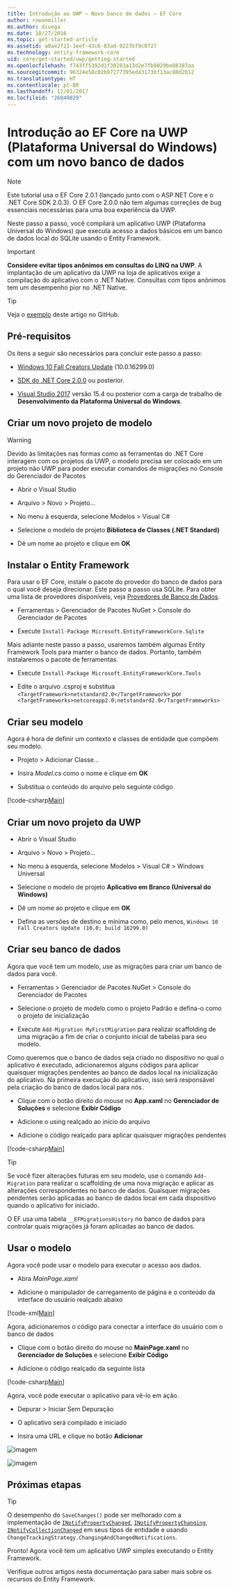 ```yaml
---
title: Introdução ao UWP – Novo banco de dados – EF Core
author: rowanmiller
ms.author: divega
ms.date: 10/27/2016
ms.topic: get-started-article
ms.assetid: a0ae2f21-1eef-43c6-83ad-92275f9c0727
ms.technology: entity-framework-core
uid: core/get-started/uwp/getting-started
ms.openlocfilehash: f743ff5392d1f30283a13d2e7fb8029be88387aa
ms.sourcegitcommit: 96324e58c02b97277395ed43173bf13ac80d2012
ms.translationtype: HT
ms.contentlocale: pt-BR
ms.lasthandoff: 12/01/2017
ms.locfileid: "26049829"
---
```

# <a name="getting-started-with-ef-core-on-universal-windows-platform-uwp-with-a-new-database"></a>Introdução ao EF Core na UWP (Plataforma Universal do Windows) com um novo banco de dados

> [!NOTE]
> Este tutorial usa o EF Core 2.0.1 (lançado junto com o ASP.NET Core e o .NET Core SDK 2.0.3). O EF Core 2.0.0 não tem algumas correções de bug essenciais necessárias para uma boa experiência da UWP.

Neste passo a passo, você compilará um aplicativo UWP (Plataforma Universal do Windows) que executa acesso a dados básicos em um banco de dados local do SQLite usando o Entity Framework.

> [!IMPORTANT]
> **Considere evitar tipos anônimos em consultas do LINQ na UWP**. A implantação de um aplicativo da UWP na loja de aplicativos exige a compilação do aplicativo com o .NET Native. Consultas com tipos anônimos tem um desempenho pior no .NET Native.

> [!TIP]
> Veja o [exemplo](https://github.com/aspnet/EntityFramework.Docs/tree/master/samples/core/GetStarted/UWP/UWP.SQLite) deste artigo no GitHub.

## <a name="prerequisites"></a>Pré-requisitos

Os itens a seguir são necessários para concluir este passo a passo:

* [Windows 10 Fall Creators Update](https://support.microsoft.com/en-us/help/4027667/windows-update-windows-10) (10.0.16299.0)

* [SDK do .NET Core 2.0.0](https://www.microsoft.com/net/core) ou posterior.

* [Visual Studio 2017](https://www.visualstudio.com/downloads/) versão 15.4 ou posterior com a carga de trabalho de **Desenvolvimento da Plataforma Universal do Windows**.

## <a name="create-a-new-model-project"></a>Criar um novo projeto de modelo

> [!WARNING]
> Devido às limitações nas formas como as ferramentas do .NET Core interagem com os projetos da UWP, o modelo precisa ser colocado em um projeto não UWP para poder executar comandos de migrações no Console do Gerenciador de Pacotes

* Abrir o Visual Studio

* Arquivo > Novo > Projeto...

* No menu à esquerda, selecione Modelos > Visual C#

* Selecione o modelo de projeto **Biblioteca de Classes (.NET Standard)**

* Dê um nome ao projeto e clique em **OK**

## <a name="install-entity-framework"></a>Instalar o Entity Framework

Para usar o EF Core, instale o pacote do provedor do banco de dados para o qual você deseja direcionar. Este passo a passo usa SQLite. Para obter uma lista de provedores disponíveis, veja [Provedores de Banco de Dados](../../providers/index.md).

* Ferramentas > Gerenciador de Pacotes NuGet > Console do Gerenciador de Pacotes

* Execute `Install-Package Microsoft.EntityFrameworkCore.Sqlite`

Mais adiante neste passo a passo, usaremos também algumas Entity Framework Tools para manter o banco de dados. Portanto, também instalaremos o pacote de ferramentas.

* Execute `Install-Package Microsoft.EntityFrameworkCore.Tools`

* Edite o arquivo .csproj e substitua `<TargetFramework>netstandard2.0</TargetFramework>` por `<TargetFrameworks>netcoreapp2.0;netstandard2.0</TargetFrameworks>`

## <a name="create-your-model"></a>Criar seu modelo

Agora é hora de definir um contexto e classes de entidade que compõem seu modelo.

* Projeto > Adicionar Classe...

* Insira *Model.cs* como o nome e clique em **OK**

* Substitua o conteúdo do arquivo pelo seguinte código

[!code-csharp[Main](../../../../samples/core/GetStarted/UWP/UWP.Model/Model.cs)]

## <a name="create-a-new-uwp-project"></a>Criar um novo projeto da UWP

* Abrir o Visual Studio

* Arquivo > Novo > Projeto...

* No menu à esquerda, selecione Modelos > Visual C# > Windows Universal

* Selecione o modelo de projeto **Aplicativo em Branco (Universal do Windows)**

* Dê um nome ao projeto e clique em **OK**

* Defina as versões de destino e mínima como, pelo menos, `Windows 10 Fall Creators Update (10.0; build 16299.0)`

## <a name="create-your-database"></a>Criar seu banco de dados

Agora que você tem um modelo, use as migrações para criar um banco de dados para você.

* Ferramentas > Gerenciador de Pacotes NuGet > Console do Gerenciador de Pacotes

* Selecione o projeto de modelo como o projeto Padrão e defina-o como o projeto de inicialização

* Execute `Add-Migration MyFirstMigration` para realizar scaffolding de uma migração a fim de criar o conjunto inicial de tabelas para seu modelo.

Como queremos que o banco de dados seja criado no dispositivo no qual o aplicativo é executado, adicionaremos alguns códigos para aplicar quaisquer migrações pendentes ao banco de dados local na inicialização do aplicativo. Na primeira execução do aplicativo, isso será responsável pela criação do banco de dados local para nós.

* Clique com o botão direito do mouse no **App.xaml** no **Gerenciador de Soluções** e selecione **Exibir Código**

* Adicione o using realçado ao início do arquivo

* Adicione o código realçado para aplicar quaisquer migrações pendentes

[!code-csharp[Main](../../../../samples/core/GetStarted/UWP/UWP.SQLite/App.xaml.cs?highlight=1,25-28)]

> [!TIP]  
> Se você fizer alterações futuras em seu modelo, use o comando `Add-Migration` para realizar o scaffolding de uma nova migração e aplicar as alterações correspondentes no banco de dados. Quaisquer migrações pendentes serão aplicadas ao banco de dados local em cada dispositivo quando o aplicativo for iniciado.
>
>O EF usa uma tabela `__EFMigrationsHistory` no banco de dados para controlar quais migrações já foram aplicadas ao banco de dados.

## <a name="use-your-model"></a>Usar o modelo

Agora você pode usar o modelo para executar o acesso aos dados.

* Abra *MainPage.xaml*

* Adicione o manipulador de carregamento de página e o conteúdo da interface do usuário realçado abaixo

[!code-xml[Main](../../../../samples/core/GetStarted/UWP/UWP.SQLite/MainPage.xaml?highlight=9,11-23)]

Agora, adicionaremos o código para conectar a interface do usuário com o banco de dados

* Clique com o botão direito do mouse no **MainPage.xaml** no **Gerenciador de Soluções** e selecione **Exibir Código**

* Adicione o código realçado da seguinte lista

[!code-csharp[Main](../../../../samples/core/GetStarted/UWP/UWP.SQLite/MainPage.xaml.cs?highlight=30-48)]

Agora, você pode executar o aplicativo para vê-lo em ação.

* Depurar > Iniciar Sem Depuração

* O aplicativo será compilado e iniciado

* Insira uma URL e clique no botão **Adicionar**

![imagem](_static/create.png)

![imagem](_static/list.png)

## <a name="next-steps"></a>Próximas etapas

> [!TIP]
> O desempenho do `SaveChanges()` pode ser melhorado com a implementação de [`INotifyPropertyChanged`](https://msdn.microsoft.com/en-us/library/system.componentmodel.inotifypropertychanged.aspx), [`INotifyPropertyChanging`](https://msdn.microsoft.com/en-us/library/system.componentmodel.inotifypropertychanging.aspx), [`INotifyCollectionChanged`](https://msdn.microsoft.com/en-us/library/system.collections.specialized.inotifycollectionchanged.aspx) em seus tipos de entidade e usando `ChangeTrackingStrategy.ChangingAndChangedNotifications`.

Pronto! Agora você tem um aplicativo UWP simples executando o Entity Framework.

Verifique outros artigos nesta documentação para saber mais sobre os recursos do Entity Framework.
